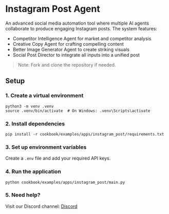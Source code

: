 # Instagram Post Agent

An advanced social media automation tool where multiple AI agents collaborate to produce engaging Instagram posts. The system features:
- Competitor Intelligence Agent for market and competitor analysis
- Creative Copy Agent for crafting compelling content
- Better Image Generator Agent to create striking visuals
- Social Post Director to integrate all inputs into a unified post

> Note: Fork and clone the repository if needed.

## Setup

### 1. Create a virtual environment

```shell
python3 -m venv .venv
source .venv/bin/activate  # On Windows: .venv\Scripts\activate
```

### 2. Install dependencies

```shell
pip install -r cookbook/examples/apps/instagram_post/requirements.txt
```

### 3. Set up environment variables

Create a `.env` file and add your required API keys.

### 4. Run the application

```shell
python cookbook/examples/apps/instagram_post/main.py
```

### 5. Need help?

Visit our Discord channel: [Discord](https://agno.link/discord) 